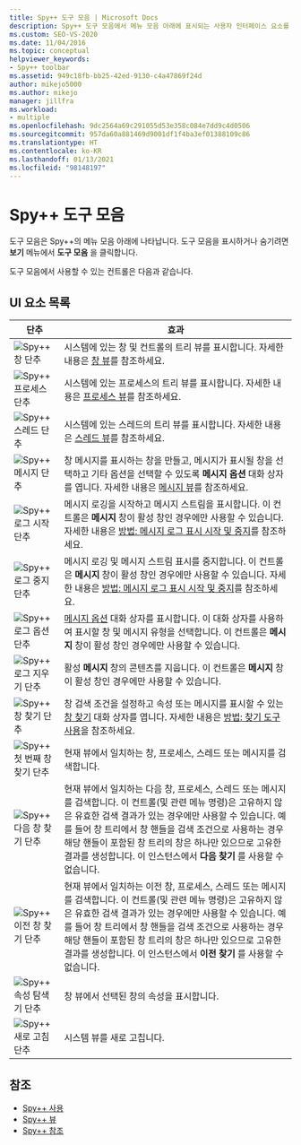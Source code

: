 ```yaml
---
title: Spy++ 도구 모음 | Microsoft Docs
description: Spy++ 도구 모음에서 메뉴 모음 아래에 표시되는 사용자 인터페이스 요소를 이해합니다. 도구 모음을 표시하거나 숨기려면 보기 메뉴에서 도구 모음을 클릭합니다.
ms.custom: SEO-VS-2020
ms.date: 11/04/2016
ms.topic: conceptual
helpviewer_keywords:
- Spy++ toolbar
ms.assetid: 949c18fb-bb25-42ed-9130-c4a47869f24d
author: mikejo5000
ms.author: mikejo
manager: jillfra
ms.workload:
- multiple
ms.openlocfilehash: 9dc2564a69c291055d53e358c084e7dd9c4d0506
ms.sourcegitcommit: 957da60a881469d9001df1f4ba3ef01388109c86
ms.translationtype: HT
ms.contentlocale: ko-KR
ms.lasthandoff: 01/13/2021
ms.locfileid: "98148197"
---
```

# <a name="spy-toolbar"></a>Spy++ 도구 모음
도구 모음은 Spy++의 메뉴 모음 아래에 나타납니다. 도구 모음을 표시하거나 숨기려면 **보기** 메뉴에서 **도구 모음** 을 클릭합니다.

 도구 모음에서 사용할 수 있는 컨트롤은 다음과 같습니다.

## <a name="uielement-list"></a>UI 요소 목록

|단추|효과|
|------------|------------|
|![Spy&#43;&#43; 창 단추](../debugger/media/icon_spy--_windows.gif "Icon_Spy++_Windows")|시스템에 있는 창 및 컨트롤의 트리 뷰를 표시합니다. 자세한 내용은 [창 뷰](../debugger/windows-view.md)를 참조하세요.|
|![Spy&#43;&#43; 프로세스 단추](../debugger/media/icon_spy--_processes.gif "Icon_Spy++_Processes")|시스템에 있는 프로세스의 트리 뷰를 표시합니다. 자세한 내용은 [프로세스 뷰](../debugger/processes-view.md)를 참조하세요.|
|![Spy&#43;&#43; 스레드 단추](../debugger/media/icon_spy--_threads.gif "Icon_Spy++_Threads")|시스템에 있는 스레드의 트리 뷰를 표시합니다. 자세한 내용은 [스레드 뷰](../debugger/threads-view.md)를 참조하세요.|
|![Spy&#43;&#43; 메시지 단추](../debugger/media/icon_spy--_messages.gif "Icon_Spy++_Messages")|창 메시지를 표시하는 창을 만들고, 메시지가 표시될 창을 선택하고 기타 옵션을 선택할 수 있도록 **메시지 옵션** 대화 상자를 엽니다. 자세한 내용은 [메시지 뷰](../debugger/messages-view.md)를 참조하세요.|
|![Spy&#43;&#43; 로그 시작 단추](../debugger/media/icon_spy--_startlog.gif "Icon_Spy++_StartLog")|메시지 로깅을 시작하고 메시지 스트림을 표시합니다. 이 컨트롤은 **메시지** 창이 활성 창인 경우에만 사용할 수 있습니다. 자세한 내용은 [방법: 메시지 로그 표시 시작 및 중지](../debugger/how-to-start-and-stop-the-message-log-display.md)를 참조하세요.|
|![Spy&#43;&#43; 로그 중지 단추](../debugger/media/icon_spy--_stoplog.gif "Icon_Spy++_StopLog")|메시지 로깅 및 메시지 스트림 표시를 중지합니다. 이 컨트롤은 **메시지** 창이 활성 창인 경우에만 사용할 수 있습니다. 자세한 내용은 [방법: 메시지 로그 표시 시작 및 중지](../debugger/how-to-start-and-stop-the-message-log-display.md)를 참조하세요.|
|![Spy&#43;&#43; 로그 옵션 단추](../debugger/media/icon_spy--_logoptions.gif "Icon_Spy++_LogOptions")|[메시지 옵션](../debugger/message-options-dialog-box.md) 대화 상자를 표시합니다. 이 대화 상자를 사용하여 표시할 창 및 메시지 유형을 선택합니다. 이 컨트롤은 **메시지** 창이 활성 창인 경우에만 사용할 수 있습니다.|
|![Spy&#43;&#43; 로그 지우기 단추](../debugger/media/spy--_clearlog.gif "Spy++_ClearLog")|활성 **메시지** 창의 콘텐츠를 지웁니다. 이 컨트롤은 **메시지** 창이 활성 창인 경우에만 사용할 수 있습니다.|
|![Spy&#43;&#43; 창 찾기 단추](../debugger/media/icon_spy--_findwindow.gif "Icon_Spy++_FindWindow")|창 검색 조건을 설정하고 속성 또는 메시지를 표시할 수 있는 [창 찾기](../debugger/find-window-dialog-box.md) 대화 상자를 엽니다. 자세한 내용은 [방법: 찾기 도구 사용](../debugger/how-to-use-the-finder-tool.md)을 참조하세요.|
|![Spy&#43;&#43; 첫 번째 창 찾기 단추](../debugger/media/icon_spy--_window.gif "Icon_Spy++_Window")|현재 뷰에서 일치하는 창, 프로세스, 스레드 또는 메시지를 검색합니다.|
|![Spy&#43;&#43; 다음 창 찾기 단추](../debugger/media/icon_spy--_nextwindow.gif "Icon_Spy++_NextWindow")|현재 뷰에서 일치하는 다음 창, 프로세스, 스레드 또는 메시지를 검색합니다. 이 컨트롤(및 관련 메뉴 명령)은 고유하지 않은 유효한 검색 결과가 있는 경우에만 사용할 수 있습니다. 예를 들어 창 트리에서 창 핸들을 검색 조건으로 사용하는 경우 해당 핸들이 포함된 창 트리의 창은 하나만 있으므로 고유한 결과를 생성합니다. 이 인스턴스에서 **다음 찾기** 를 사용할 수 없습니다.|
|![Spy&#43;&#43; 이전 창 찾기 단추](../debugger/media/icon_spy--_prevwindow.gif "Icon_Spy++_PrevWindow")|현재 뷰에서 일치하는 이전 창, 프로세스, 스레드 또는 메시지를 검색합니다. 이 컨트롤(및 관련 메뉴 명령)은 고유하지 않은 유효한 검색 결과가 있는 경우에만 사용할 수 있습니다. 예를 들어 창 트리에서 창 핸들을 검색 조건으로 사용하는 경우 해당 핸들이 포함된 창 트리의 창은 하나만 있으므로 고유한 결과를 생성합니다. 이 인스턴스에서 **이전 찾기** 를 사용할 수 없습니다.|
|![Spy&#43;&#43; 속성 탐색기 단추](../debugger/media/icon_spy--_propexp.gif "Icon_Spy++_PropExp")|창 뷰에서 선택된 창의 속성을 표시합니다.|
|![Spy&#43;&#43; 새로 고침 단추](../debugger/media/icon_spy--_refresh.gif "Icon_Spy++_Refresh")|시스템 뷰를 새로 고칩니다.|

## <a name="see-also"></a>참조
- [Spy++ 사용](../debugger/using-spy-increment.md)
- [Spy++ 뷰](../debugger/spy-increment-views.md)
- [Spy++ 참조](../debugger/spy-increment-reference.md)